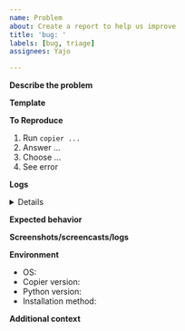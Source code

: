 ```yaml
---
name: Problem
about: Create a report to help us improve
title: 'bug: '
labels: [bug, triage]
assignees: Yajo

---
```


**Describe the problem**
<!-- A clear and concise description of what the bug is. -->

**Template**
<!-- Many problems are related to a specific copier template. If you can provide a template, please do it. It can be a git repo URL, a .zip file containing the template, or instructions to build it. -->

**To Reproduce**
<!-- Steps to reproduce the behavior:-->
1. Run `copier ...`
2. Answer ...
3. Choose ...
4. See error

**Logs**

<details>

<!-- Paste the logs below, between those backticks. These will typically happen when getting to the latest step explained above if Copier produces an error. It helps too if you paste your copying session. -->
```

```

</details>

**Expected behavior**
<!-- A clear and concise description of what you expected to happen. -->

**Screenshots/screencasts/logs**
<!-- If applicable, add screenshots/screencasts/logs to help explain your problem. -->

**Environment**
 - OS: <!-- Windows, Mac, Linux... Specify distro and version -->
 - Copier version: <!-- copier --version output -->
 - Python version:
 - Installation method: <!-- pipx+pypi, pipx+git, pip+pypi, pip+git, local build, distro package... -->

**Additional context**
<!-- Add any other context about the problem here. -->
